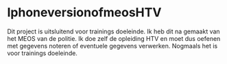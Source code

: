 # IphoneversionofmeosHTV
Dit project is uitsluitend voor trainings doeleinde. Ik heb dit na gemaakt van het MEOS van de politie. Ik doe zelf de opleiding HTV en moet dus oefenen met gegevens noteren of eventuele gegevens verwerken. Nogmaals het is voor trainings doeleinde.